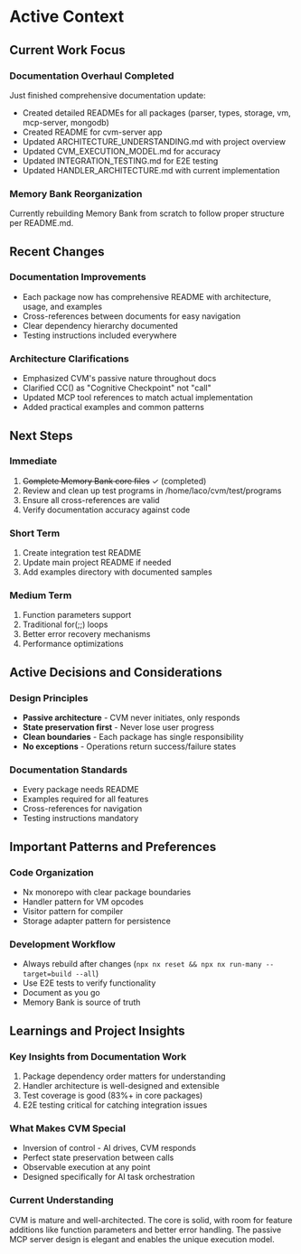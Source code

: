 # Active Context

## Current Work Focus

### Documentation Overhaul Completed
Just finished comprehensive documentation update:
- Created detailed READMEs for all packages (parser, types, storage, vm, mcp-server, mongodb)
- Created README for cvm-server app
- Updated ARCHITECTURE_UNDERSTANDING.md with project overview
- Updated CVM_EXECUTION_MODEL.md for accuracy
- Updated INTEGRATION_TESTING.md for E2E testing
- Updated HANDLER_ARCHITECTURE.md with current implementation

### Memory Bank Reorganization
Currently rebuilding Memory Bank from scratch to follow proper structure per README.md.

## Recent Changes

### Documentation Improvements
- Each package now has comprehensive README with architecture, usage, and examples
- Cross-references between documents for easy navigation
- Clear dependency hierarchy documented
- Testing instructions included everywhere

### Architecture Clarifications
- Emphasized CVM's passive nature throughout docs
- Clarified CC() as "Cognitive Checkpoint" not "call"
- Updated MCP tool references to match actual implementation
- Added practical examples and common patterns

## Next Steps

### Immediate
1. ~~Complete Memory Bank core files~~ ✓ (completed)
2. Review and clean up test programs in /home/laco/cvm/test/programs
3. Ensure all cross-references are valid
4. Verify documentation accuracy against code

### Short Term
1. Create integration test README
2. Update main project README if needed
3. Add examples directory with documented samples

### Medium Term
1. Function parameters support
2. Traditional for(;;) loops
3. Better error recovery mechanisms
4. Performance optimizations

## Active Decisions and Considerations

### Design Principles
- **Passive architecture** - CVM never initiates, only responds
- **State preservation first** - Never lose user progress
- **Clean boundaries** - Each package has single responsibility
- **No exceptions** - Operations return success/failure states

### Documentation Standards
- Every package needs README
- Examples required for all features
- Cross-references for navigation
- Testing instructions mandatory

## Important Patterns and Preferences

### Code Organization
- Nx monorepo with clear package boundaries
- Handler pattern for VM opcodes
- Visitor pattern for compiler
- Storage adapter pattern for persistence

### Development Workflow
- Always rebuild after changes (`npx nx reset && npx nx run-many --target=build --all`)
- Use E2E tests to verify functionality
- Document as you go
- Memory Bank is source of truth

## Learnings and Project Insights

### Key Insights from Documentation Work
1. Package dependency order matters for understanding
2. Handler architecture is well-designed and extensible
3. Test coverage is good (83%+ in core packages)
4. E2E testing critical for catching integration issues

### What Makes CVM Special
- Inversion of control - AI drives, CVM responds
- Perfect state preservation between calls
- Observable execution at any point
- Designed specifically for AI task orchestration

### Current Understanding
CVM is mature and well-architected. The core is solid, with room for feature additions like function parameters and better error handling. The passive MCP server design is elegant and enables the unique execution model.